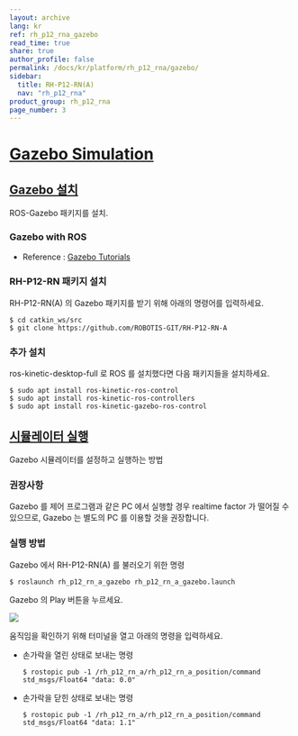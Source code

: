 ```yaml
---
layout: archive
lang: kr
ref: rh_p12_rna_gazebo
read_time: true
share: true
author_profile: false
permalink: /docs/kr/platform/rh_p12_rna/gazebo/
sidebar:
  title: RH-P12-RN(A)
  nav: "rh_p12_rna"
product_group: rh_p12_rna
page_number: 3
---
```


<style>body {counter-reset: h1 6 !important;}</style>

# [Gazebo Simulation](gazebo-simulation)

## [Gazebo 설치](#gazebo-설치)
ROS-Gazebo 패키지를 설치.

### Gazebo with ROS
- Reference : [Gazebo Tutorials](http://gazebosim.org/tutorials?cat=connect_ros)

### RH-P12-RN 패키지 설치
RH-P12-RN(A) 의 Gazebo 패키지를 받기 위해 아래의 명령어를 입력하세요.

```
$ cd catkin_ws/src
$ git clone https://github.com/ROBOTIS-GIT/RH-P12-RN-A
```

### 추가 설치
ros-kinetic-desktop-full 로 ROS 를 설치했다면 다음 패키지들을 설치하세요.

```
$ sudo apt install ros-kinetic-ros-control
$ sudo apt install ros-kinetic-ros-controllers
$ sudo apt install ros-kinetic-gazebo-ros-control
```

## [시뮬레이터 실행](시뮬레이터-실행)
Gazebo 시뮬레이터를 설정하고 실행하는 방법

### 권장사항
Gazebo 를 제어 프로그램과 같은 PC 에서 실행할 경우 realtime factor 가 떨어질 수 있으므로, Gazebo 는 별도의 PC 를 이용할 것을 권장합니다.

### 실행 방법
Gazebo 에서 RH-P12-RN(A) 를 불러오기 위한 명령

```
$ roslaunch rh_p12_rn_a_gazebo rh_p12_rn_a_gazebo.launch
```

Gazebo 의 Play 버튼을 누르세요. 

![](/assets/images/platform/rh_p12_rn/gazebo_play_button.png)  

움직임을 확인하기 위해 터미널을 열고 아래의 명령을 입력하세요.  

- 손가락을 열린 상태로 보내는 명령

  ```
  $ rostopic pub -1 /rh_p12_rn_a/rh_p12_rn_a_position/command std_msgs/Float64 "data: 0.0"
  ```

- 손가락을 닫힌 상태로 보내는 명령

  ```
  $ rostopic pub -1 /rh_p12_rn_a/rh_p12_rn_a_position/command std_msgs/Float64 "data: 1.1"
  ```
